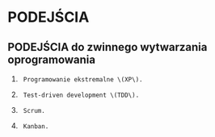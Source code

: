 # PODEJŚCIA

## PODEJŚCIA do zwinnego wytwarzania oprogramowania

1.      Programowanie ekstremalne \(XP\).

2.      Test-driven development \(TDD\).

3.      Scrum.

4.      Kanban.

